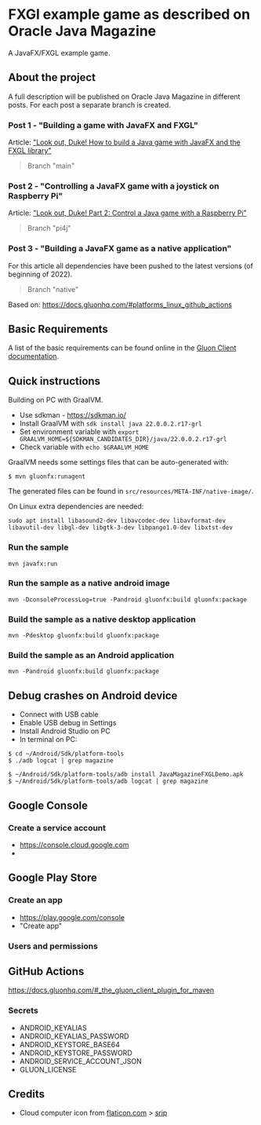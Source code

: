 # FXGl example game as described on Oracle Java Magazine

A JavaFX/FXGL example game.

## About the project

A full description will be published on Oracle Java Magazine in different posts. For each post a separate branch is
created.

### Post 1 - "Building a game with JavaFX and FXGL"

Article: ["Look out, Duke! How to build a Java game with JavaFX and the FXGL library"](https://blogs.oracle.com/javamagazine/java-javafx-fxgl-game-development)

> Branch "main"

### Post 2 - "Controlling a JavaFX game with a joystick on Raspberry Pi"

Article: ["Look out, Duke! Part 2: Control a Java game with a Raspberry Pi"](https://blogs.oracle.com/javamagazine/post/look-out-duke-part-2-control-a-java-game-with-a-raspberry-pi-and-a-joystick)

> Branch "pi4j"

### Post 3 - "Building a JavaFX game as a native application"

For this article all dependencies have been pushed to the latest versions (of beginning of 2022).

> Branch "native"

Based on: https://docs.gluonhq.com/#platforms_linux_github_actions

## Basic Requirements

A list of the basic requirements can be found online in
the [Gluon Client documentation](https://docs.gluonhq.com/client/#_requirements).

## Quick instructions

Building on PC with GraalVM.

* Use sdkman - https://sdkman.io/
* Install GraalVM with `sdk install java 22.0.0.2.r17-grl`
* Set environment variable with `export GRAALVM_HOME=${SDKMAN_CANDIDATES_DIR}/java/22.0.0.2.r17-grl`
* Check variable with `echo $GRAALVM_HOME`

GraalVM needs some settings files that can be auto-generated with:

```shell
$ mvn gluonfx:runagent
```

The generated files can be found in `src/resources/META-INF/native-image/`.


On Linux extra dependencies are needed: 

```shell
sudo apt install libasound2-dev libavcodec-dev libavformat-dev libavutil-dev libgl-dev libgtk-3-dev libpango1.0-dev libxtst-dev
```

### Run the sample

```shell
mvn javafx:run
```

### Run the sample as a native android image

```shell
mvn -DconsoleProcessLog=true -Pandroid gluonfx:build gluonfx:package
```

### Build the sample as a native desktop application

```shell
mvn -Pdesktop gluonfx:build gluonfx:package
```

### Build the sample as an Android application

```shell
mvn -Pandroid gluonfx:build gluonfx:package
```

## Debug crashes on Android device

* Connect with USB cable
* Enable USB debug in Settings
* Install Android Studio on PC
* In terminal on PC:

```shell
$ cd ~/Android/Sdk/platform-tools
$ ./adb logcat | grep magazine

$ ~/Android/Sdk/platform-tools/adb install JavaMagazineFXGLDemo.apk
$ ~/Android/Sdk/platform-tools/adb logcat | grep magazine
```

## Google Console

### Create a service account

* https://console.cloud.google.com
*

## Google Play Store

### Create an app

* https://play.google.com/console
* "Create app"

### Users and permissions

## GitHub Actions

https://docs.gluonhq.com/#_the_gluon_client_plugin_for_maven

### Secrets

* ANDROID_KEYALIAS
* ANDROID_KEYALIAS_PASSWORD
* ANDROID_KEYSTORE_BASE64
* ANDROID_KEYSTORE_PASSWORD
* ANDROID_SERVICE_ACCOUNT_JSON
* GLUON_LICENSE

## Credits

* Cloud computer icon from [flaticon.com](https://www.flaticon.com) > [srip](https://www.flaticon.com/authors/srip)
